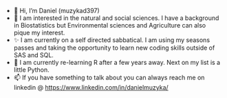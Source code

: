 - 👋 Hi, I’m Daniel (muzykad397)
- 👀 I am interested in the natural and social sciences. I have a background in Biostatistics but Environmental sciences and Agriculture can also pique my interest.
- ✨ I am currently on a self directed sabbatical. I am using my seasons passes and taking the opportunity to learn new coding skills outside of SAS and SQL.
- 🌱 I am currently re-learning R after a few years away. Next on my list is a little Python.
- 📫 If you have something to talk about you can always reach me on linkedin @ https://www.linkedin.com/in/danielmuzyka/

